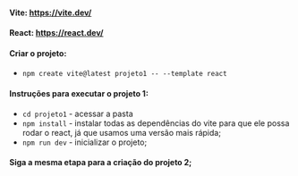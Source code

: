 #### Vite: https://vite.dev/
#### React: https://react.dev/ 

#### Criar o projeto:
- ```npm create vite@latest projeto1 -- --template react``` 

#### Instruções para executar o projeto 1:
- ```cd projeto1``` - acessar a pasta
- ```npm install``` - instalar todas as dependências do vite para que ele possa rodar o react, já que usamos uma versão mais rápida;
- ```npm run dev``` - inicializar o projeto;

#### Siga a mesma etapa para a criação do projeto 2;
